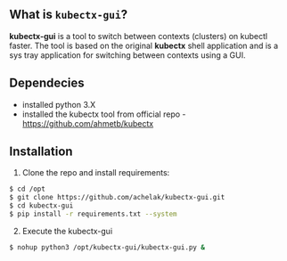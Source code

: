 ## What is `kubectx-gui`?
**kubectx-gui** is a tool to switch between contexts (clusters) on kubectl faster. 
The tool is based on the original **kubectx** shell application and is a sys tray application for switching between contexts using a GUI.
## Dependecies
- installed python 3.X
- installed the kubectx tool from official repo - https://github.com/ahmetb/kubectx

## Installation
1. Clone the repo and install requirements:
```sh
$ cd /opt
$ git clone https://github.com/achelak/kubectx-gui.git
$ cd kubectx-gui
$ pip install -r requirements.txt --system
```
2. Execute the kubectx-gui
```sh
$ nohup python3 /opt/kubectx-gui/kubectx-gui.py &
```

